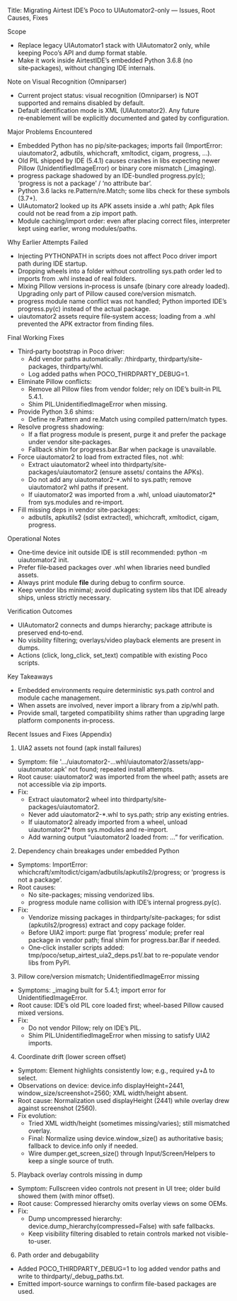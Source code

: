Title: Migrating Airtest IDE’s Poco to UIAutomator2-only — Issues, Root Causes, Fixes

Scope
- Replace legacy UIAutomator1 stack with UIAutomator2 only, while keeping Poco’s API and dump format stable.
- Make it work inside AirtestIDE’s embedded Python 3.6.8 (no site‑packages), without changing IDE internals.

Note on Visual Recognition (Omniparser)
- Current project status: visual recognition (Omniparser) is NOT supported and remains disabled by default.
- Default identification mode is XML (UIAutomator2). Any future re‑enablement will be explicitly documented and gated by configuration.

Major Problems Encountered
- Embedded Python has no pip/site‑packages; imports fail (ImportError: uiautomator2, adbutils, whichcraft, xmltodict, cigam, progress, …).
- Old PIL shipped by IDE (5.4.1) causes crashes in libs expecting newer Pillow (UnidentifiedImageError) or binary core mismatch (_imaging).
- progress package shadowed by an IDE-bundled progress.py(c); ‘progress is not a package’ / ‘no attribute bar’.
- Python 3.6 lacks re.Pattern/re.Match; some libs check for these symbols (3.7+).
- UIAutomator2 looked up its APK assets inside a .whl path; Apk files could not be read from a zip import path.
- Module caching/import order: even after placing correct files, interpreter kept using earlier, wrong modules/paths.

Why Earlier Attempts Failed
- Injecting PYTHONPATH in scripts does not affect Poco driver import path during IDE startup.
- Dropping wheels into a folder without controlling sys.path order led to imports from .whl instead of real folders.
- Mixing Pillow versions in‑process is unsafe (binary core already loaded). Upgrading only part of Pillow caused core/version mismatch.
- progress module name conflict was not handled; Python imported IDE’s progress.py(c) instead of the actual package.
- uiautomator2 assets require file‑system access; loading from a .whl prevented the APK extractor from finding files.

Final Working Fixes
- Third‑party bootstrap in Poco driver:
  - Add vendor paths automatically: <poco>/thirdparty, thirdparty/site-packages, thirdparty/whl.
  - Log added paths when POCO_THIRDPARTY_DEBUG=1.
- Eliminate Pillow conflicts:
  - Remove all Pillow files from vendor folder; rely on IDE’s built‑in PIL 5.4.1.
  - Shim PIL.UnidentifiedImageError when missing.
- Provide Python 3.6 shims:
  - Define re.Pattern and re.Match using compiled pattern/match types.
- Resolve progress shadowing:
  - If a flat progress module is present, purge it and prefer the package under vendor site‑packages.
  - Fallback shim for progress.bar.Bar when package is unavailable.
- Force uiautomator2 to load from extracted files, not .whl:
  - Extract uiautomator2 wheel into thirdparty/site-packages/uiautomator2 (ensure assets/ contains the APKs).
  - Do not add any uiautomator2-*.whl to sys.path; remove uiautomator2 whl paths if present.
  - If uiautomator2 was imported from a .whl, unload uiautomator2* from sys.modules and re‑import.
- Fill missing deps in vendor site‑packages:
  - adbutils, apkutils2 (sdist extracted), whichcraft, xmltodict, cigam, progress.

Operational Notes
- One‑time device init outside IDE is still recommended: python -m uiautomator2 init.
- Prefer file‑based packages over .whl when libraries need bundled assets.
- Always print module __file__ during debug to confirm source.
- Keep vendor libs minimal; avoid duplicating system libs that IDE already ships, unless strictly necessary.

Verification Outcomes
- UIAutomator2 connects and dumps hierarchy; package attribute is preserved end‑to‑end.
- No visibility filtering; overlays/video playback elements are present in dumps.
- Actions (click, long_click, set_text) compatible with existing Poco scripts.

Key Takeaways
- Embedded environments require deterministic sys.path control and module cache management.
- When assets are involved, never import a library from a zip/whl path.
- Provide small, targeted compatibility shims rather than upgrading large platform components in‑process.

Recent Issues and Fixes (Appendix)

1) UIA2 assets not found (apk install failures)
- Symptom: file '…/uiautomator2-…whl/uiautomator2/assets/app-uiautomator.apk' not found; repeated install attempts.
- Root cause: uiautomator2 was imported from the wheel path; assets are not accessible via zip imports.
- Fix:
  - Extract uiautomator2 wheel into thirdparty/site-packages/uiautomator2.
  - Never add uiautomator2-*.whl to sys.path; strip any existing entries.
  - If uiautomator2 already imported from a wheel, unload uiautomator2* from sys.modules and re-import.
  - Add warning output “uiautomator2 loaded from: …” for verification.

2) Dependency chain breakages under embedded Python
- Symptoms: ImportError: whichcraft/xmltodict/cigam/adbutils/apkutils2/progress; or ‘progress is not a package’.
- Root causes:
  - No site-packages; missing vendorized libs.
  - progress module name collision with IDE’s internal progress.py(c).
- Fix:
  - Vendorize missing packages in thirdparty/site-packages; for sdist (apkutils2/progress) extract and copy package folder.
  - Before UIA2 import: purge flat ‘progress’ module; prefer real package in vendor path; final shim for progress.bar.Bar if needed.
  - One‑click installer scripts added: tmp/poco/setup_airtest_uia2_deps.ps1/.bat to re-populate vendor libs from PyPI.

3) Pillow core/version mismatch; UnidentifiedImageError missing
- Symptoms: _imaging built for 5.4.1; import error for UnidentifiedImageError.
- Root cause: IDE’s old PIL core loaded first; wheel-based Pillow caused mixed versions.
- Fix:
  - Do not vendor Pillow; rely on IDE’s PIL.
  - Shim PIL.UnidentifiedImageError when missing to satisfy UIA2 imports.

4) Coordinate drift (lower screen offset)
- Symptom: Element highlights consistently low; e.g., required y+∆ to select.
- Observations on device: device.info displayHeight=2441, window_size/screenshot=2560; XML width/height absent.
- Root cause: Normalization used displayHeight (2441) while overlay drew against screenshot (2560).
- Fix evolution:
  - Tried XML width/height (sometimes missing/varies); still mismatched overlay.
  - Final: Normalize using device.window_size() as authoritative basis; fallback to device.info only if needed.
  - Wire dumper.get_screen_size() through Input/Screen/Helpers to keep a single source of truth.

5) Playback overlay controls missing in dump
- Symptom: Fullscreen video controls not present in UI tree; older build showed them (with minor offset).
- Root cause: Compressed hierarchy omits overlay views on some OEMs.
- Fix:
  - Dump uncompressed hierarchy: device.dump_hierarchy(compressed=False) with safe fallbacks.
  - Keep visibility filtering disabled to retain controls marked not visible-to-user.

6) Path order and debugability
- Added POCO_THIRDPARTY_DEBUG=1 to log added vendor paths and write to thirdparty/_debug_paths.txt.
- Emitted import-source warnings to confirm file-based packages are used.

